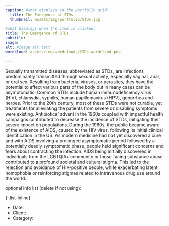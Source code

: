 ```yaml
---
caption: #what displays in the portfolio grid:
  title: The Emergence of STDs
  thumbnail: assets/img/portfolio/STDs.jpg
  
#what displays when the item is clicked:
title: The Emergence of STDs
subtitle: 
image:
alt: #image alt text
wordcloud: assets/img/wordclouds/STDs_wordcloud.png

---
```

Sexually transmitted diseases, abbreviated as STDs, are infections predominantly transmitted through sexual activity, especially vaginal, anal, or oral sex. Resulting from bacteria, viruses, or parasites, they have the potential to affect various parts of the body but in many cases can be asymptomatic. Common STDs include human immunodeficiency virus (HIV), chlamydia, syphilis, human papillomavirus (HPV), gonorrhea and herpes. Prior to the 20th century, most of these STDs were not curable, yet treatments for alleviating the patients from severe or disabling symptoms were existing. Antibiotics’ advent in the 1960s coupled with impactful health campaigns contributed to decrease the incidence of STDs, mitigating their severe impact on populations. During the 1980s, the public became aware of the existence of AIDS, caused by the HIV virus, following its initial clinical identification in the US. As modern medicine had not yet discovered a cure and with AIDS involving a prolonged asymptomatic period followed by a potentially deadly symptomatic phase, people held significant concerns and fears about contracting the infection. AIDS being initially discovered in individuals from the LGBTQIA+ community or those facing substance abuse contributed to a profound societal and cultural stigma. This led to the rejection and avoidance of HIV-positive people, while exacerbating latent homophobia or reinforcing stigmas related to intravenous drug use around the world.

optional info list (delete if not using):

{:.list-inline} 
- Date: 
- Client: 
- Category: 

